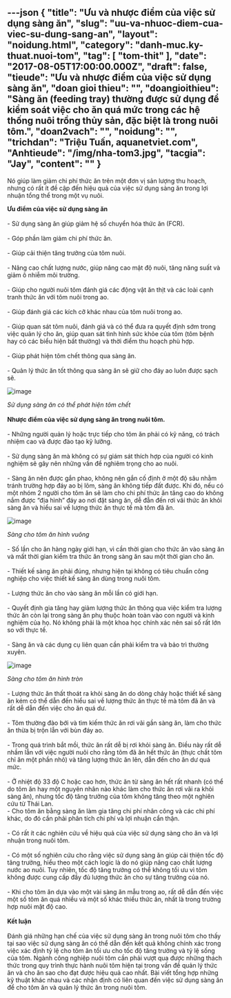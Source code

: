 ---json
{
    "title": "Ưu và nhược điểm của việc sử dụng sàng ăn",
    "slug": "uu-va-nhuoc-diem-cua-viec-su-dung-sang-an",
    "layout": "noidung.html",
    "category": "danh-muc.ky-thuat.nuoi-tom",
    "tag": [
        "tom-thit"
    ],
    "date": "2017-08-05T17:00:00.000Z",
    "draft": false,
    "tieude": "Ưu và nhược điểm của việc sử dụng sàng ăn",
    "doan gioi thieu": "",
    "doangioithieu": "Sàng ăn (feeding tray) thường được sử dụng để kiểm soát việc cho ăn quá mức trong các hệ thống nuôi trồng thủy sản, đặc biệt là trong nuôi tôm.",
    "doan2vach": "",
    "noidung": "",
    "trichdan": "Triệu Tuấn, aquanetviet.com",
    "Anhtieude": "/img/nha-tom3.jpg",
    "tacgia": "Jay",
    "__content__": ""
}
---
<p><span style="font-size:14px">N&oacute; gi&uacute;p l&agrave;m giảm chi ph&iacute; thức ăn tr&ecirc;n một đơn vị sản lượng thu hoạch, nhưng c&oacute; rất &iacute;t đề cập đến hiệu quả của việc sử dụng s&agrave;ng ăn trong lợi nhuận tổng thể trong một vụ nu&ocirc;i.</span></p>

<p><span style="font-size:14px"><strong>Ưu điểm của việc sử dụng s&agrave;ng ăn</strong><br />
<br />
- Sử dụng s&agrave;ng ăn gi&uacute;p giảm hệ số chuyển h&oacute;a thức ăn (FCR).<br />
<br />
- G&oacute;p phần l&agrave;m giảm chi ph&iacute; thức ăn.<br />
<br />
- Gi&uacute;p cải thiện tăng trưởng của t&ocirc;m nu&ocirc;i.<br />
<br />
- N&acirc;ng cao chất lượng nước, gi&uacute;p n&acirc;ng cao mật độ nu&ocirc;i, tăng năng suất v&agrave; giảm &ocirc; nhiễm m&ocirc;i trường.<br />
<br />
- Gi&uacute;p cho người nu&ocirc;i t&ocirc;m đ&aacute;nh gi&aacute; c&aacute;c động vật ăn thịt v&agrave; c&aacute;c lo&agrave;i cạnh tranh thức ăn với t&ocirc;m nu&ocirc;i trong ao.<br />
<br />
- Gi&uacute;p đ&aacute;nh gi&aacute; c&aacute;c k&iacute;ch cỡ kh&aacute;c nhau của t&ocirc;m nu&ocirc;i trong ao.<br />
<br />
- Gi&uacute;p quan s&aacute;t t&ocirc;m nu&ocirc;i, đ&aacute;nh gi&aacute; v&agrave; c&oacute; thể đưa ra quyết định sớm trong việc quản l&yacute; cho ăn, gi&uacute;p quan s&aacute;t t&igrave;nh h&igrave;nh sức khỏe của t&ocirc;m (t&ocirc;m bệnh hay c&oacute; c&aacute;c biểu hiện bất thường) v&agrave; thời điểm thu hoạch ph&ugrave; hợp.<br />
<br />
- Gi&uacute;p ph&aacute;t hiện t&ocirc;m chết th&ocirc;ng qua s&agrave;ng ăn.<br />
<br />
- Quản l&yacute; thức ăn tốt th&ocirc;ng qua s&agrave;ng ăn sẽ giữ cho đ&aacute;y ao lu&ocirc;n được sạch sẽ.</span></p>

<p><span style="font-size:14px"><img alt="image" src="http://68.media.tumblr.com/309e3a6cb025b20da6b1b9c8e960f16a/tumblr_inline_nsi0gvX0vo1txo3bl_1280.jpg" /></span></p>

<p><span style="font-size:14px"><em>Sử dụng s&agrave;ng ăn c&oacute; thể ph&aacute;t hiện t&ocirc;m chết</em>&nbsp;<br />
<br />
<strong>Nhược điểm của việc sử dụng s&agrave;ng ăn trong nu&ocirc;i t&ocirc;m.</strong><br />
<br />
- Những người quản l&yacute; hoặc trực tiếp cho t&ocirc;m ăn phải c&oacute; kỹ năng, c&oacute; tr&aacute;ch nhiệm cao v&agrave; được đ&agrave;o tạo kỹ lưỡng.<br />
<br />
- Sử dụng s&agrave;ng ăn m&agrave; kh&ocirc;ng c&oacute; sự gi&aacute;m s&aacute;t th&iacute;ch hợp của người c&oacute; kinh nghiệm sẽ g&acirc;y n&ecirc;n những vấn đề nghi&ecirc;m trọng cho ao nu&ocirc;i.<br />
<br />
- S&agrave;ng ăn n&ecirc;n được gắn phao, kh&ocirc;ng n&ecirc;n gắn cố định ở một độ s&acirc;u nhằm tr&aacute;nh trường hợp đ&aacute;y ao bị l&otilde;m, s&agrave;ng ăn kh&ocirc;ng tiếp đất được. Khi đ&oacute;, nếu c&oacute; một nh&oacute;m 2 người cho t&ocirc;m ăn sẽ l&agrave;m cho chi ph&iacute; thức ăn tăng cao do kh&ocirc;ng nắm được &ldquo;địa h&igrave;nh&rdquo; đ&aacute;y ao nơi đặt s&agrave;ng ăn, dễ đẫn đến rơi v&atilde;i thức ăn khỏi s&agrave;ng ăn v&agrave; hiểu sai về lượng thức ăn thực tế m&agrave; t&ocirc;m đ&atilde; ăn.</span></p>

<p><span style="font-size:14px"><img alt="image" src="http://68.media.tumblr.com/4d87bb00ff0a7c18f5de09ed4396bbcb/tumblr_inline_nsi0hnMHP51txo3bl_1280.jpg" /></span></p>

<p><span style="font-size:14px"><em>S&agrave;ng cho t&ocirc;m ăn h&igrave;nh vu&ocirc;ng</em><br />
<br />
- Số lần cho ăn h&agrave;ng ng&agrave;y giới hạn, v&igrave; cần thời gian cho thức ăn v&agrave;o s&agrave;ng ăn v&agrave; mất thời gian kiểm tra thức ăn trong s&agrave;ng ăn sau một thời gian cho ăn.<br />
<br />
- Thiết kế s&agrave;ng ăn phải đ&uacute;ng, nhưng hiện tại kh&ocirc;ng c&oacute; ti&ecirc;u chuẩn c&ocirc;ng nghiệp cho việc thiết kế s&agrave;ng ăn d&ugrave;ng trong nu&ocirc;i t&ocirc;m.<br />
<br />
- Lượng thức ăn cho v&agrave;o s&agrave;ng ăn mỗi lần c&oacute; giới hạn.<br />
<br />
- Quyết định gia tăng hay giảm lượng thức ăn th&ocirc;ng qua việc kiểm tra lượng thức ăn c&ograve;n lại trong s&agrave;ng ăn phụ thuộc ho&agrave;n to&agrave;n v&agrave;o con người v&agrave; kinh nghiệm của họ. N&oacute; kh&ocirc;ng phải l&agrave; một khoa học ch&iacute;nh x&aacute;c n&ecirc;n sai số rất lớn so với thực tế.<br />
<br />
- S&agrave;ng ăn v&agrave; c&aacute;c dụng cụ li&ecirc;n quan cần phải kiểm tra v&agrave; bảo tr&igrave; thường xuy&ecirc;n.</span></p>

<p><span style="font-size:14px"><img alt="image" src="http://68.media.tumblr.com/c69c700eef65b7f2580b7cc6f057f7b4/tumblr_inline_nsi0icy9lT1txo3bl_1280.jpg" /></span></p>

<p><span style="font-size:14px"><em>S&agrave;ng cho t&ocirc;m ăn h&igrave;nh tr&ograve;n</em><br />
<br />
- Lượng thức ăn thất tho&aacute;t ra khỏi s&agrave;ng ăn do d&ograve;ng chảy hoặc thiết kế s&agrave;ng ăn k&eacute;m c&oacute; thể dẫn đến hiểu sai về lượng thức ăn thực tế m&agrave; t&ocirc;m đ&atilde; ăn v&agrave; rất dễ dẫn đến việc cho ăn qu&aacute; dư.&nbsp;<br />
<br />
- T&ocirc;m thường đ&agrave;o bới v&agrave; t&igrave;m kiếm thức ăn rơi v&atilde;i gần s&agrave;ng ăn, l&agrave;m cho thức ăn thừa bị trộn lẫn với b&ugrave;n đ&aacute;y ao.<br />
<br />
- Trong qu&aacute; tr&igrave;nh bắt mồi, thức ăn rất dễ bị rơi khỏi s&agrave;ng ăn. Điều n&agrave;y rất dễ nhầm lẫn với việc người nu&ocirc;i cho rằng t&ocirc;m đ&atilde; ăn hết thức ăn (thực chất t&ocirc;m chỉ ăn một phần nhỏ) v&agrave; tăng lượng thức ăn l&ecirc;n, dẫn đến cho ăn dư qu&aacute; mức.<br />
<br />
- Ở nhiệt độ 33 độ C hoặc cao hơn, thức ăn từ s&agrave;ng ăn hết rất nhanh (c&oacute; thể do t&ocirc;m ăn hay một nguy&ecirc;n nh&acirc;n n&agrave;o kh&aacute;c l&agrave;m cho thức ăn rơi v&atilde;i ra khỏi s&agrave;ng ăn), nhưng tốc độ tăng trưởng của t&ocirc;m kh&ocirc;ng tăng theo một nghi&ecirc;n cứu từ Th&aacute;i Lan. &nbsp;&nbsp;&nbsp;<br />
- Cho t&ocirc;m ăn bằng s&agrave;ng ăn l&agrave;m gia tăng chi ph&iacute; nh&acirc;n c&ocirc;ng v&agrave; c&aacute;c chi ph&iacute; kh&aacute;c, do đ&oacute; cần phải ph&acirc;n t&iacute;ch chi ph&iacute; v&agrave; lợi nhuận cẩn thận.<br />
<br />
- C&oacute; rất &iacute;t c&aacute;c nghi&ecirc;n cứu về hiệu quả của việc sử dụng s&agrave;ng cho ăn v&agrave; lợi nhuận trong nu&ocirc;i t&ocirc;m.<br />
<br />
- C&oacute; một số nghi&ecirc;n cứu cho rằng việc sử dụng s&agrave;ng ăn gi&uacute;p cải thiện tốc độ tăng trưởng, hiểu theo một c&aacute;ch logic l&agrave; do n&oacute; gi&uacute;p n&acirc;ng cao chất lượng nước ao nu&ocirc;i. Tuy nhi&ecirc;n, tốc độ tăng trưởng c&oacute; thể kh&ocirc;ng tối ưu v&igrave; t&ocirc;m kh&ocirc;ng được cung cấp đầy đủ lượng thức ăn cho sự tăng trưởng của n&oacute;.&nbsp;<br />
<br />
- Khi cho t&ocirc;m ăn dựa v&agrave;o một v&agrave;i s&agrave;ng ăn mẫu trong ao, rất dễ dẫn đến việc một số t&ocirc;m ăn qu&aacute; nhiều v&agrave; một số kh&aacute;c thiếu thức ăn, nhất l&agrave; trong trường hợp nu&ocirc;i mật độ cao. &nbsp;&nbsp;<br />
<br />
<strong>Kết luận</strong><br />
<br />
Đ&aacute;nh gi&aacute; những hạn chế của việc sử dụng s&agrave;ng ăn trong nu&ocirc;i t&ocirc;m cho thấy tại sao việc sử dụng s&agrave;ng ăn c&oacute; thể dẫn đến kết quả kh&ocirc;ng ch&iacute;nh x&aacute;c trong việc x&aacute;c định tỷ lệ cho t&ocirc;m ăn tối ưu cho tốc độ tăng trưởng v&agrave; tỷ lệ sống của t&ocirc;m. Ng&agrave;nh c&ocirc;ng nghiệp nu&ocirc;i t&ocirc;m cần phải vượt qua được những th&aacute;ch thức trong quy tr&igrave;nh thực h&agrave;nh nu&ocirc;i t&ocirc;m hiện tại trong vấn đề quản l&yacute; thức ăn v&agrave; cho ăn sao cho đạt được hiệu quả cao nhất. B&agrave;i viết tổng hợp những kỹ thuật kh&aacute;c nhau v&agrave; c&aacute;c nhận định c&oacute; li&ecirc;n quan đến việc sử dụng s&agrave;ng ăn để cho t&ocirc;m ăn v&agrave; quản l&yacute; thức ăn trong nu&ocirc;i t&ocirc;m.</span></p>
